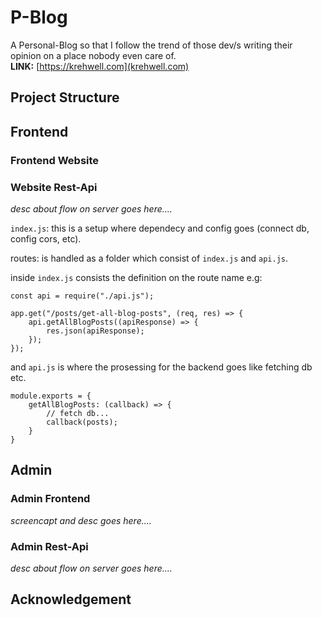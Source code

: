 # P-Blog
A Personal-Blog so that I follow the trend of those dev/s writing their opinion on a place nobody even care of.  
**LINK:** [https://krehwell.com](krehwell.com)

## Project Structure

## Frontend

### Frontend Website

### Website Rest-Api
_desc about flow on server goes here...._

`index.js`: this is a setup where dependecy and config goes (connect db, config cors, etc).

routes: is handled as a folder which consist of `index.js` and `api.js`.  

inside `index.js` consists the definition on the route name e.g: 
```
const api = require("./api.js");

app.get("/posts/get-all-blog-posts", (req, res) => {
    api.getAllBlogPosts((apiResponse) => {
        res.json(apiResponse);
    });
});
```

and `api.js` is where the prosessing for the backend goes like fetching db etc.

```
module.exports = {
    getAllBlogPosts: (callback) => {
        // fetch db...
        callback(posts);
    }
}
```


## Admin

### Admin Frontend
_screencapt and desc goes here...._

### Admin Rest-Api
_desc about flow on server goes here...._

## Acknowledgement



